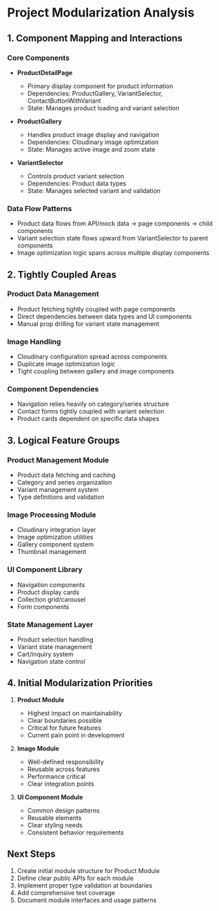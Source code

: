# Project Modularization Analysis

## 1. Component Mapping and Interactions

### Core Components
- **ProductDetailPage**
  - Primary display component for product information
  - Dependencies: ProductGallery, VariantSelector, ContactButtonWithVariant
  - State: Manages product loading and variant selection

- **ProductGallery**
  - Handles product image display and navigation
  - Dependencies: Cloudinary image optimization
  - State: Manages active image and zoom state

- **VariantSelector**
  - Controls product variant selection
  - Dependencies: Product data types
  - State: Manages selected variant and validation

### Data Flow Patterns
- Product data flows from API/mock data → page components → child components
- Variant selection state flows upward from VariantSelector to parent components
- Image optimization logic spans across multiple display components

## 2. Tightly Coupled Areas

### Product Data Management
- Product fetching tightly coupled with page components
- Direct dependencies between data types and UI components
- Manual prop drilling for variant state management

### Image Handling
- Cloudinary configuration spread across components
- Duplicate image optimization logic
- Tight coupling between gallery and image components

### Component Dependencies
- Navigation relies heavily on category/series structure
- Contact forms tightly coupled with variant selection
- Product cards dependent on specific data shapes

## 3. Logical Feature Groups

### Product Management Module
- Product data fetching and caching
- Category and series organization
- Variant management system
- Type definitions and validation

### Image Processing Module
- Cloudinary integration layer
- Image optimization utilities
- Gallery component system
- Thumbnail management

### UI Component Library
- Navigation components
- Product display cards
- Collection grid/carousel
- Form components

### State Management Layer
- Product selection handling
- Variant state management
- Cart/inquiry system
- Navigation state control

## 4. Initial Modularization Priorities

1. **Product Module**
   - Highest impact on maintainability
   - Clear boundaries possible
   - Critical for future features
   - Current pain point in development

2. **Image Module**
   - Well-defined responsibility
   - Reusable across features
   - Performance critical
   - Clear integration points

3. **UI Component Module**
   - Common design patterns
   - Reusable elements
   - Clear styling needs
   - Consistent behavior requirements

## Next Steps

1. Create initial module structure for Product Module
2. Define clear public APIs for each module
3. Implement proper type validation at boundaries
4. Add comprehensive test coverage
5. Document module interfaces and usage patterns